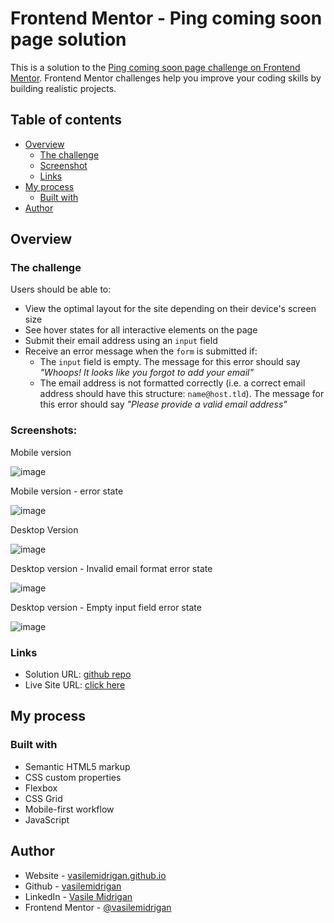# Frontend Mentor - Ping coming soon page solution

This is a solution to the [Ping coming soon page challenge on Frontend Mentor](https://www.frontendmentor.io/challenges/ping-single-column-coming-soon-page-5cadd051fec04111f7b848da). Frontend Mentor challenges help you improve your coding skills by building realistic projects.

## Table of contents

- [Overview](#overview)
  - [The challenge](#the-challenge)
  - [Screenshot](#screenshot)
  - [Links](#links)
- [My process](#my-process)
  - [Built with](#built-with)
- [Author](#author)

## Overview

### The challenge

Users should be able to:

- View the optimal layout for the site depending on their device's screen size
- See hover states for all interactive elements on the page
- Submit their email address using an `input` field
- Receive an error message when the `form` is submitted if:
  - The `input` field is empty. The message for this error should say _"Whoops! It looks like you forgot to add your email"_
  - The email address is not formatted correctly (i.e. a correct email address should have this structure: `name@host.tld`). The message for this error should say _"Please provide a valid email address"_

### Screenshots:

Mobile version

![image](dist\images\screenshots\mob_version.png)

Mobile version - error state

![image](dist\images\screenshots\mob__version_error__states.png)

Desktop Version

![image](dist/images/screenshots/desktop_version.jpg)

Desktop version - Invalid email format error state

![image](dist\images\screenshots\desktop_version__error_state.jpg)

Desktop version - Empty input field error state

![image](dist\images\screenshots\desktop_version_error_state_2.jpg)

### Links

- Solution URL: [github repo](https://github.com/vasilemidrigan/subscribe-page-layout)
- Live Site URL: [click here](https://vasilemidrigan.github.io/subscribe-page-layout/)

## My process

### Built with

- Semantic HTML5 markup
- CSS custom properties
- Flexbox
- CSS Grid
- Mobile-first workflow
- JavaScript

## Author

- Website - [vasilemidrigan.github.io](https://vasilemidrigan.github.io/)
- Github - [vasilemidrigan](https://github.com/vasilemidrigan)
- LinkedIn - [Vasile Midrigan](https://www.linkedin.com/in/vasile-midrigan/)
- Frontend Mentor - [@vasilemidrigan](https://www.frontendmentor.io/profile/vasilemidrigan)
